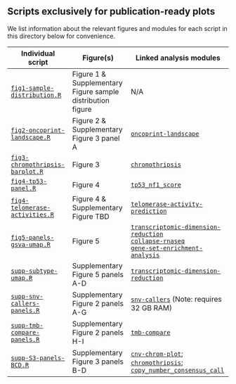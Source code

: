 ## Scripts exclusively for publication-ready plots

We list information about the relevant figures and modules for each script in this directory below for convenience.

| Individual script | Figure(s) | Linked analysis modules |
|--------|--------|------------------|
| [`fig1-sample-distribution.R`](fig1-sample-distribution.R) | Figure 1 & Supplementary Figure sample distribution figure | N/A |
| [`fig2-oncoprint-landscape.R`](fig2-oncoprint-landscape.R) | Figure 2 & Supplementary Figure 3 panel A | [`oncoprint-landscape`](https://github.com/AlexsLemonade/OpenPBTA-analysis/tree/master/analyses/oncoprint-landscape) |
| [`fig3-chromothripsis-barplot.R`](fig3-chromothripsis-barplot.R) | Figure 3 | [`chromothripsis`](https://github.com/AlexsLemonade/OpenPBTA-analysis/tree/master/analyses/chromothripsis) |
| [`fig4-tp53-panel.R`](fig3-tp53-panel.R) | Figure 4 | [`tp53_nf1_score`](https://github.com/AlexsLemonade/OpenPBTA-analysis/tree/master/analyses/tp53_nf1_score) |
| [`fig4-telomerase-activities.R`](fig4-telomerase-activities.R) |  Figure 4 & Supplementary Figure TBD | [`telomerase-activity-prediction`](https://github.com/AlexsLemonade/OpenPBTA-analysis/tree/master/analyses/telomerase-activity-prediction/) |
| [`fig5-panels-gsva-umap.R`](fig5-panels-gsva-umap.R) | Figure 5 | [`transcriptomic-dimension-reduction`](https://github.com/AlexsLemonade/OpenPBTA-analysis/tree/master/analyses/transcriptomic-dimension-reduction) <br> [`collapse-rnaseq`](https://github.com/AlexsLemonade/OpenPBTA-analysis/tree/master/analyses/collapse-rnaseq) <br> [`gene-set-enrichment-analysis`](https://github.com/AlexsLemonade/OpenPBTA-analysis/tree/master/analyses/gene-set-enrichment-analysis) |
| [`supp-subtype-umap.R`](supp-subtype-umap.R) | Supplementary Figure 5 panels A-D | [`transcriptomic-dimension-reduction`](https://github.com/AlexsLemonade/OpenPBTA-analysis/tree/master/analyses/transcriptomic-dimension-reduction)
| [`supp-snv-callers-panels.R`](supp-snv-callers-panels.R) | Supplementary Figure 2 panels A-G | [`snv-callers`](https://github.com/AlexsLemonade/OpenPBTA-analysis/tree/master/analyses/snv-callers) (Note: requires 32 GB RAM)
| [`supp-tmb-compare-panels.R`](supp-snv-callers-panels.R) | Supplementary Figure 2 panels H-I | [`tmb-compare`](https://github.com/AlexsLemonade/OpenPBTA-analysis/tree/master/analyses/tmb-compare) 
| [`supp-S3-panels-BCD.R`](supp-S3-panels-BCD.R) | Supplementary Figure 3 panels B-D | [`cnv-chrom-plot`](https://github.com/AlexsLemonade/OpenPBTA-analysis/tree/master/analyses/cnv-chrom-plot); [`chromothripsis`](https://github.com/AlexsLemonade/OpenPBTA-analysis/tree/master/analyses/chromothripsis); [`copy_number_consensus_call`](https://github.com/AlexsLemonade/OpenPBTA-analysis/tree/master/analyses/copy_number_consensus_call) 

